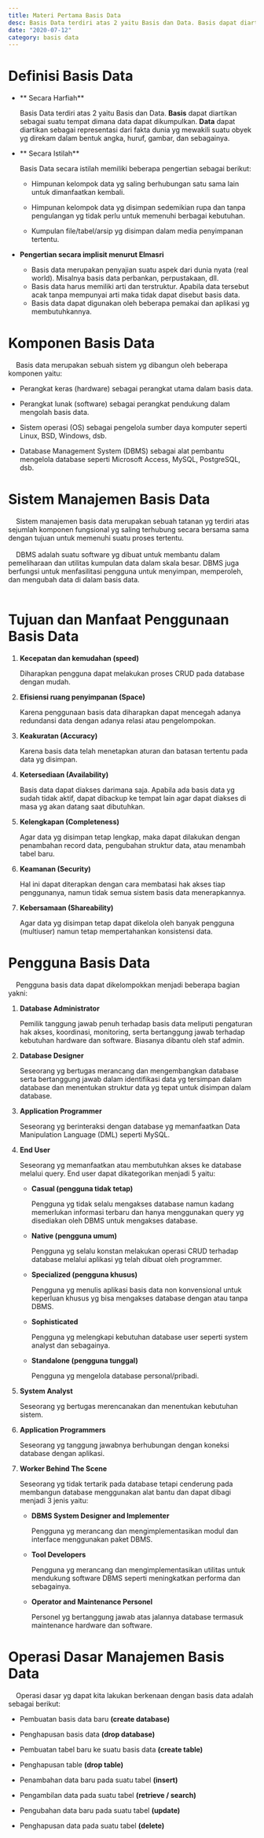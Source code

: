 ```yaml
---
title: Materi Pertama Basis Data
desc: Basis Data terdiri atas 2 yaitu Basis dan Data. Basis dapat diartikan sebagai suatu tempat dimana data dapat dikumpulkan. Data dapat diartikan sebagai representasi dari fakta dunia yg mewakili suatu obyek yg direkam dalam bentuk angka, huruf, gambar, dan sebagainya.
date: "2020-07-12"
category: basis data
---
```


# Definisi Basis Data
- ** Secara Harfiah**

    Basis Data terdiri atas 2 yaitu Basis dan Data. **Basis** dapat diartikan sebagai suatu tempat dimana data dapat dikumpulkan. **Data** dapat diartikan sebagai representasi dari fakta dunia yg mewakili suatu obyek yg direkam dalam bentuk angka, huruf, gambar, dan sebagainya.


- ** Secara Istilah**

    Basis Data secara istilah memiliki beberapa pengertian sebagai berikut:

    - Himpunan kelompok data yg saling berhubungan satu sama lain untuk dimanfaatkan kembali.

    - Himpunan kelompok data yg disimpan sedemikian rupa dan tanpa pengulangan yg tidak perlu untuk memenuhi berbagai kebutuhan.

    - Kumpulan file/tabel/arsip yg disimpan dalam media penyimpanan tertentu.


- **Pengertian secara implisit menurut Elmasri**

    - Basis data merupakan penyajian suatu aspek dari dunia nyata (real world). Misalnya basis data perbankan, perpustakaan, dll.
    - Basis data harus memiliki arti dan terstruktur. Apabila data tersebut acak tanpa mempunyai arti maka tidak dapat disebut basis data.
    - Basis data dapat digunakan oleh beberapa pemakai dan aplikasi yg membutuhkannya.

# Komponen Basis Data
&nbsp;&nbsp;&nbsp;&nbsp;Basis data merupakan sebuah sistem yg dibangun oleh beberapa komponen yaitu:
- Perangkat keras (hardware) sebagai perangkat utama dalam basis data.

- Perangkat lunak (software) sebagai perangkat pendukung dalam mengolah basis data.

- Sistem operasi (OS) sebagai pengelola sumber daya komputer seperti Linux, BSD, Windows, dsb.

- Database Management System (DBMS) sebagai alat pembantu mengelola database seperti Microsoft Access, MySQL, PostgreSQL, dsb.

# Sistem Manajemen Basis Data
&nbsp;&nbsp;&nbsp;&nbsp;Sistem manajemen basis data merupakan sebuah tatanan yg terdiri atas sejumlah komponen fungsional yg saling terhubung secara bersama sama dengan tujuan untuk memenuhi suatu proses tertentu.
<br/><br/>
&nbsp;&nbsp;&nbsp;&nbsp;DBMS adalah suatu software yg dibuat untuk membantu dalam pemeliharaan dan utilitas kumpulan data dalam skala besar. DBMS juga berfungsi untuk menfasilitasi pengguna untuk menyimpan, memperoleh, dan mengubah data di dalam basis data.
<br/><br/>

# Tujuan dan Manfaat Penggunaan Basis Data

1. **Kecepatan dan kemudahan (speed)**

    Diharapkan pengguna dapat melakukan proses CRUD pada database dengan mudah.


2. **Efisiensi ruang penyimpanan (Space)**

    Karena penggunaan basis data diharapkan dapat mencegah adanya redundansi data dengan adanya relasi atau pengelompokan.


3. **Keakuratan (Accuracy)**

    Karena basis data telah menetapkan aturan dan batasan tertentu pada data yg disimpan.


4. **Ketersediaan (Availability)**

   Basis data dapat diakses darimana saja. Apabila ada basis data yg sudah tidak aktif, dapat dibackup ke tempat lain agar dapat diakses di masa yg akan datang saat dibutuhkan.


5. **Kelengkapan (Completeness)**

    Agar data yg disimpan tetap lengkap, maka dapat dilakukan dengan penambahan record data, pengubahan struktur data, atau menambah tabel baru.


6. **Keamanan (Security)**

    Hal ini dapat diterapkan dengan cara membatasi hak akses tiap penggunanya, namun tidak semua sistem basis data menerapkannya.


7. **Kebersamaan (Shareability)**

    Agar data yg disimpan tetap dapat dikelola oleh banyak pengguna (multiuser) namun tetap mempertahankan konsistensi data.

# Pengguna Basis Data
&nbsp;&nbsp;&nbsp;&nbsp;Pengguna basis data dapat dikelompokkan menjadi beberapa bagian yakni:

1. **Database Administrator**

    Pemilik tanggung jawab penuh terhadap basis data meliputi pengaturan hak akses, koordinasi, monitoring, serta bertanggung jawab terhadap kebutuhan hardware dan software. Biasanya dibantu oleh staf admin.


2. **Database Designer**

    Seseorang yg bertugas merancang dan mengembangkan database serta bertanggung jawab dalam identifikasi data yg tersimpan dalam database dan menentukan struktur data yg tepat untuk disimpan dalam database.


3. **Application Programmer**

    Seseorang yg berinteraksi dengan database yg memanfaatkan Data Manipulation Language (DML) seperti MySQL.


4. **End User**

    Seseorang yg memanfaatkan atau membutuhkan akses ke database melalui query. End user dapat dikategorikan menjadi 5 yaitu:

    - **Casual (pengguna tidak tetap)**

        Pengguna yg tidak selalu mengakses database namun kadang memerlukan informasi terbaru dan hanya menggunakan query yg disediakan oleh DBMS untuk mengakses database.

    - **Native (pengguna umum)**

        Pengguna yg selalu konstan melakukan operasi CRUD terhadap database melalui aplikasi yg telah dibuat oleh programmer.

    - **Specialized (pengguna khusus)**

        Pengguna yg menulis aplikasi basis data non konvensional untuk keperluan khusus yg bisa mengakses database dengan atau tanpa DBMS.

    - **Sophisticated**

        Pengguna yg melengkapi kebutuhan database user seperti system analyst dan sebagainya.

    - **Standalone (pengguna tunggal)**

        Pengguna yg mengelola database personal/pribadi.


5. **System Analyst**

    Seseorang yg bertugas merencanakan dan menentukan kebutuhan sistem.


6. **Application Programmers**

    Seseorang yg tanggung jawabnya berhubungan dengan koneksi database dengan aplikasi.


8. **Worker Behind The Scene**

    Seseorang yg tidak tertarik pada database tetapi cenderung pada membangun database menggunakan alat bantu dan dapat dibagi menjadi 3 jenis yaitu:

    - **DBMS System Designer and Implementer**

        Pengguna yg merancang dan mengimplementasikan modul dan interface menggunakan paket DBMS.

    - **Tool Developers**

        Pengguna yg merancang dan mengimplementasikan utilitas untuk mendukung software DBMS seperti meningkatkan performa dan sebagainya.

    - **Operator and Maintenance Personel**

        Personel yg bertanggung jawab atas jalannya database termasuk maintenance hardware dan software.


# Operasi Dasar Manajemen Basis Data
&nbsp;&nbsp;&nbsp;&nbsp;Operasi dasar yg dapat kita lakukan berkenaan dengan basis data adalah sebagai berikut:

- Pembuatan basis data baru **(create database)**

- Penghapusan basis data **(drop database)**

- Pembuatan tabel baru ke suatu basis data **(create table)**

- Penghapusan table **(drop table)**

- Penambahan data baru pada suatu tabel **(insert)**

- Pengambilan data pada suatu tabel **(retrieve / search)**

- Pengubahan data baru pada suatu tabel **(update)**

- Penghapusan data pada suatu tabel **(delete)**

